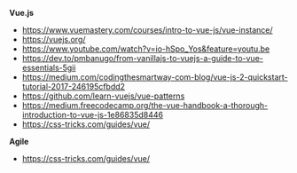 **Vue.js**
- https://www.vuemastery.com/courses/intro-to-vue-js/vue-instance/
- https://vuejs.org/
- https://www.youtube.com/watch?v=io-hSpo_Yos&feature=youtu.be
- https://dev.to/pmbanugo/from-vanillajs-to-vuejs-a-guide-to-vue-essentials-5gii
- https://medium.com/codingthesmartway-com-blog/vue-js-2-quickstart-tutorial-2017-246195cfbdd2
- https://github.com/learn-vuejs/vue-patterns
- https://medium.freecodecamp.org/the-vue-handbook-a-thorough-introduction-to-vue-js-1e86835d8446
- https://css-tricks.com/guides/vue/

**Agile**
- https://css-tricks.com/guides/vue/
